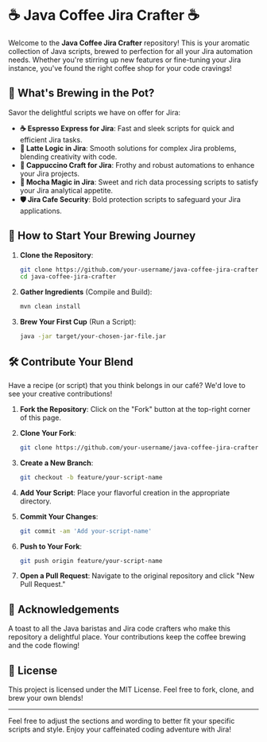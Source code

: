 # ☕ Java Coffee Jira Crafter ☕️

Welcome to the **Java Coffee Jira Crafter** repository! This is your aromatic collection of Java scripts, brewed to perfection for all your Jira automation needs. Whether you're stirring up new features or fine-tuning your Jira instance, you've found the right coffee shop for your code cravings!

## 🌟 What's Brewing in the Pot?

Savor the delightful scripts we have on offer for Jira:

- **☕ Espresso Express for Jira**: Fast and sleek scripts for quick and efficient Jira tasks.
- **🍵 Latte Logic in Jira**: Smooth solutions for complex Jira problems, blending creativity with code.
- **🍪 Cappuccino Craft for Jira**: Frothy and robust automations to enhance your Jira projects.
- **🍫 Mocha Magic in Jira**: Sweet and rich data processing scripts to satisfy your Jira analytical appetite.
- **🛡️ Jira Cafe Security**: Bold protection scripts to safeguard your Jira applications.

## 🚀 How to Start Your Brewing Journey

1. **Clone the Repository**: 

   ```bash
   git clone https://github.com/your-username/java-coffee-jira-crafter.git
   cd java-coffee-jira-crafter
   ```

2. **Gather Ingredients** (Compile and Build):

   ```bash
   mvn clean install
   ```

3. **Brew Your First Cup** (Run a Script):

   ```bash
   java -jar target/your-chosen-jar-file.jar
   ```

## 🛠️ Contribute Your Blend

Have a recipe (or script) that you think belongs in our café? We'd love to see your creative contributions!

1. **Fork the Repository**: Click on the "Fork" button at the top-right corner of this page.
2. **Clone Your Fork**: 

   ```bash
   git clone https://github.com/your-username/java-coffee-jira-crafter.git
   ```

3. **Create a New Branch**: 

   ```bash
   git checkout -b feature/your-script-name
   ```

4. **Add Your Script**: Place your flavorful creation in the appropriate directory.
5. **Commit Your Changes**: 

   ```bash
   git commit -am 'Add your-script-name'
   ```

6. **Push to Your Fork**:

   ```bash
   git push origin feature/your-script-name
   ```

7. **Open a Pull Request**: Navigate to the original repository and click "New Pull Request."

## 🎩 Acknowledgements

A toast to all the Java baristas and Jira code crafters who make this repository a delightful place. Your contributions keep the coffee brewing and the code flowing!

## 📜 License

This project is licensed under the MIT License. Feel free to fork, clone, and brew your own blends!

---

Feel free to adjust the sections and wording to better fit your specific scripts and style. Enjoy your caffeinated coding adventure with Jira!
